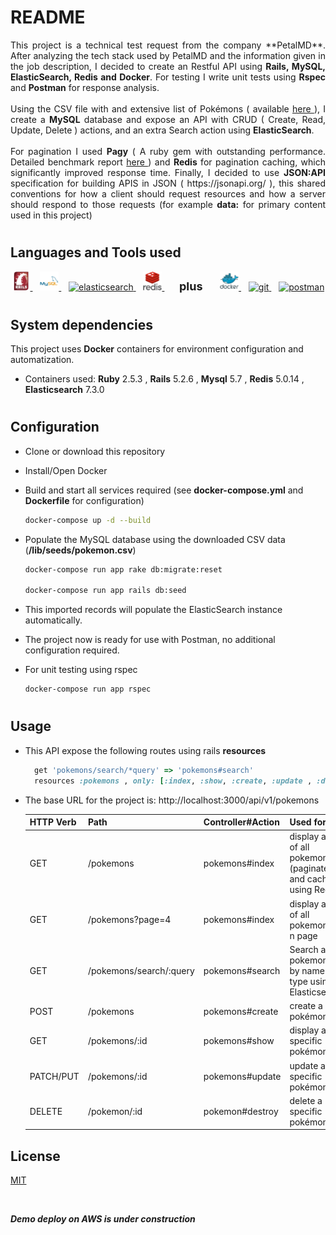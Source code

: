 # README

<p style="text-align:justify">
This project is a technical test request from the company **PetalMD**. After analyzing the tech stack used by PetalMD and the information given in the job description, I decided to create an Restful API using <b>Rails, MySQL, ElasticSearch, Redis and Docker</b>. For testing I write unit tests using <b>Rspec</b> and <b>Postman</b> for response analysis.
<br/><br/>
Using the CSV file with and extensive list of Pokémons ( available <a href="https://gist.github.com/armgilles/194bcff35001e7eb53a2a8b441e8b2c6" target="_blank"> here </a> ), I create a <b>MySQL</b> database and expose an API with CRUD ( Create, Read, Update, Delete ) actions, and an extra Search action using <b>ElasticSearch</b>. 
<br/><br/>
For pagination I used <b>Pagy</b> ( A ruby gem with outstanding performance. Detailed benchmark report <a href="https://ddnexus.github.io/pagination-comparison/gems.html" target="_blank"> here </a> ) and <b>Redis</b> for pagination caching, which significantly improved response time. Finally, I decided to use <b>JSON:API</b> specification for building APIS in JSON ( https://jsonapi.org/ ), this shared conventions for how a client should request resources and how a server should respond to those requests (for example <b>data:</b> for primary content used in this project)   

</p>

#
## Languages and Tools used
<p align="center"> 
<a href="https://rubyonrails.org" target="_blank"> <img src="https://raw.githubusercontent.com/devicons/devicon/master/icons/rails/rails-original-wordmark.svg" alt="rails" width="30" /> </a>   &nbsp;&nbsp;   <a href="https://www.mysql.com/" target="_blank"> <img src="https://raw.githubusercontent.com/devicons/devicon/master/icons/mysql/mysql-original-wordmark.svg" alt="mysql" width="30" /> </a> &nbsp;&nbsp;  <a href="https://www.elastic.co" target="_blank"> <img src="https://www.vectorlogo.zone/logos/elastic/elastic-icon.svg" alt="elasticsearch" width="30" /> </a> &nbsp;&nbsp;  <a href="https://redis.io" target="_blank"> <img src="https://raw.githubusercontent.com/devicons/devicon/master/icons/redis/redis-original-wordmark.svg" alt="redis" width="30" /> </a>  
&nbsp; &nbsp; &nbsp; <b style="font-size:18px;">plus</b>  &nbsp; &nbsp; &nbsp;
<a href="https://www.docker.com/" target="_blank"> <img src="https://raw.githubusercontent.com/devicons/devicon/master/icons/docker/docker-original-wordmark.svg" alt="docker" width="30" /> </a>  &nbsp;&nbsp;   <a href="https://git-scm.com/" target="_blank"> <img src="https://www.vectorlogo.zone/logos/git-scm/git-scm-icon.svg" alt="git" width="30" /> </a>  &nbsp;&nbsp;    <a href="https://postman.com" target="_blank"> <img src="https://www.vectorlogo.zone/logos/getpostman/getpostman-icon.svg" alt="postman" width="30" /> </a>
</p>


#
## System dependencies

This project uses **Docker** containers for environment configuration and automatization.

* Containers used: **Ruby** 2.5.3 , **Rails** 5.2.6 , **Mysql** 5.7 , **Redis** 5.0.14 , **Elasticsearch** 7.3.0

#
## Configuration

- Clone or download this repository 

* Install/Open Docker

* Build and start all services required (see **docker-compose.yml** and **Dockerfile** for configuration)

    ```bash
    docker-compose up -d --build
    ```
* Populate the MySQL database using the downloaded CSV data (**/lib/seeds/pokemon.csv**)

    ```bash
    docker-compose run app rake db:migrate:reset

    docker-compose run app rails db:seed
    ```
* This imported records will populate the ElasticSearch instance automatically.

* The project now is ready for use with Postman, no additional configuration required.

* For unit testing using rspec

    ```bash
    docker-compose run app rspec
    ```
#
## Usage

* This API expose the following routes using rails **resources** 

    ```ruby
      get 'pokemons/search/*query' => 'pokemons#search'
      resources :pokemons , only: [:index, :show, :create, :update , :destroy]
    ```

* The base URL for the project is: http://localhost:3000/api/v1/pokemons

    <table>
        <thead>
            <tr>
            <th>HTTP Verb</th>
            <th>Path</th>
            <th>Controller#Action</th>
            <th>Used for</th>
            </tr>
            </thead>
        <tbody>
            <tr>
                <td>GET</td>
                <td>/pokemons</td>
                <td>pokemons#index</td>
                <td>display a list of all pokemons (paginated and cached using Redis)</td>
            </tr>
            <tr>
                <td>GET</td>
                <td>/pokemons?page=4</td>
                <td>pokemons#index</td>
                <td>display a list of all pokemons at n page</td>
            </tr>
            <tr>
                <td>GET</td>
                <td>/pokemons/search/:query</td>
                <td>pokemons#search</td>
                <td>Search all pokemons by name and type using Elasticsearch</td>
            </tr>
            <tr>
                <td>POST</td>
                <td>/pokemons</td>
                <td>pokemons#create</td>
                <td>create a new pokémon</td>
            </tr>
            <tr>
                <td>GET</td>
                <td>/pokemons/:id</td>
                <td>pokemons#show</td>
                <td>display a specific pokémon</td>
            </tr>
            <tr>
                <td>PATCH/PUT</td>
                <td>/pokemons/:id</td>
                <td>pokemons#update</td>
                <td>update a specific pokémon</td>
            </tr>
            <tr>
                <td>DELETE</td>
                <td>/pokemon/:id</td>
                <td>pokemon#destroy</td>
                <td>delete a specific pokémon</td>
            </tr>
        </tbody>
    </table>

## License
[MIT](https://choosealicense.com/licenses/mit/)

<br/>

***Demo deploy on AWS is under construction***